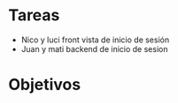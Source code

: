 # Tareas

 - Nico y luci front vista de inicio de sesión
 - Juan y mati backend de inicio de sesion


# Objetivos